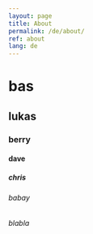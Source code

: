 ```yaml
---
layout: page
title: About
permalink: /de/about/
ref: about
lang: de
---
```


# bas

## lukas

### berry

#### dave

##### chris

###### babay

*blabla*